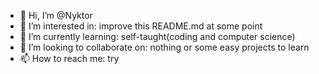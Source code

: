 - 👋 Hi, I’m @Nyktor
- 👀 I’m interested in: improve this README.md at some point
- 🌱 I’m currently learning: self-taught(coding and computer science)
- 💞️ I’m looking to collaborate on: nothing or some easy projects to learn
- 📫 How to reach me: try

<!---
Nyktor/Nyktor is a ✨ special ✨ repository because its `README.md` (this file) appears on your GitHub profile.
You can click the Preview link to take a look at your changes.
--->
